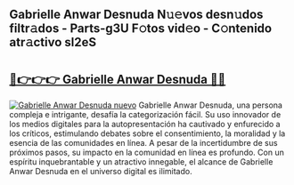## Gabrielle Anwar Desnuda N𝚞𝚎vos desn𝚞dos filtr𝚊dos - Parts-g3U F𝚘tos vid𝚎o - C𝚘ntenido atr𝚊ctivo sl2eS

# <h2><a href="http://mb5r8c3.tromn.icu/?c=Gabrielle+Anwar+Desnuda">🔗👉👉👉 Gabrielle Anwar Desnuda 🔗🔗</a></h2>

[![Gabrielle Anwar Desnuda nuevo](https://i.imgur.com/pEAQMta.gif)](http://mb5r8c3.tromn.icu/?c=Gabrielle+Anwar+Desnuda)
Gabrielle Anwar Desnuda, una persona compleja e intrigante, desafía la categorización fácil. Su uso innovador de los medios digitales para la autopresentación ha cautivado y enfurecido a los críticos, estimulando debates sobre el consentimiento, la moralidad y la esencia de las comunidades en línea. A pesar de la incertidumbre de sus próximos pasos, su impacto en la comunidad en línea es profundo. Con un espíritu inquebrantable y un atractivo innegable, el alcance de Gabrielle Anwar Desnuda en el universo digital es ilimitado.
